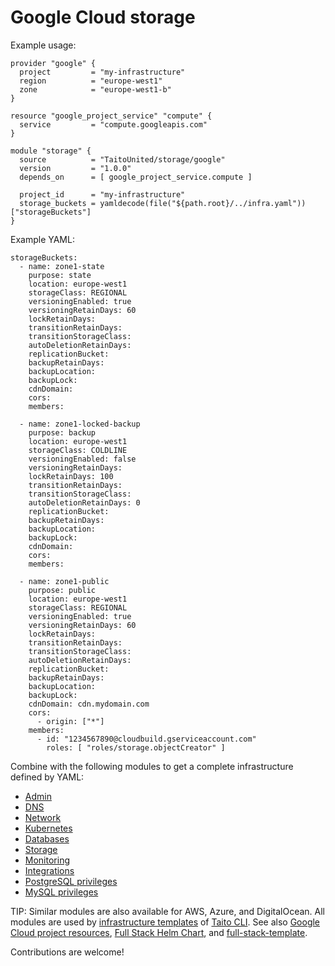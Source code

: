 # Google Cloud storage

Example usage:

```
provider "google" {
  project         = "my-infrastructure"
  region          = "europe-west1"
  zone            = "europe-west1-b"
}

resource "google_project_service" "compute" {
  service         = "compute.googleapis.com"
}

module "storage" {
  source          = "TaitoUnited/storage/google"
  version         = "1.0.0"
  depends_on      = [ google_project_service.compute ]

  project_id      = "my-infrastructure"
  storage_buckets = yamldecode(file("${path.root}/../infra.yaml"))["storageBuckets"]
}
```

Example YAML:

```
storageBuckets:
  - name: zone1-state
    purpose: state
    location: europe-west1
    storageClass: REGIONAL
    versioningEnabled: true
    versioningRetainDays: 60
    lockRetainDays:
    transitionRetainDays:
    transitionStorageClass:
    autoDeletionRetainDays:
    replicationBucket:
    backupRetainDays:
    backupLocation:
    backupLock:
    cdnDomain:
    cors:
    members:

  - name: zone1-locked-backup
    purpose: backup
    location: europe-west1
    storageClass: COLDLINE
    versioningEnabled: false
    versioningRetainDays:
    lockRetainDays: 100
    transitionRetainDays:
    transitionStorageClass:
    autoDeletionRetainDays: 0
    replicationBucket:
    backupRetainDays:
    backupLocation:
    backupLock:
    cdnDomain:
    cors:
    members:

  - name: zone1-public
    purpose: public
    location: europe-west1
    storageClass: REGIONAL
    versioningEnabled: true
    versioningRetainDays: 60
    lockRetainDays:
    transitionRetainDays:
    transitionStorageClass:
    autoDeletionRetainDays:
    replicationBucket:
    backupRetainDays:
    backupLocation:
    backupLock:
    cdnDomain: cdn.mydomain.com
    cors:
      - origin: ["*"]
    members:
      - id: "1234567890@cloudbuild.gserviceaccount.com"
        roles: [ "roles/storage.objectCreator" ]
```

Combine with the following modules to get a complete infrastructure defined by YAML:

- [Admin](https://registry.terraform.io/modules/TaitoUnited/admin/google)
- [DNS](https://registry.terraform.io/modules/TaitoUnited/dns/google)
- [Network](https://registry.terraform.io/modules/TaitoUnited/network/google)
- [Kubernetes](https://registry.terraform.io/modules/TaitoUnited/kubernetes/google)
- [Databases](https://registry.terraform.io/modules/TaitoUnited/databases/google)
- [Storage](https://registry.terraform.io/modules/TaitoUnited/storage/google)
- [Monitoring](https://registry.terraform.io/modules/TaitoUnited/monitoring/google)
- [Integrations](https://registry.terraform.io/modules/TaitoUnited/integrations/google)
- [PostgreSQL privileges](https://registry.terraform.io/modules/TaitoUnited/privileges/postgresql)
- [MySQL privileges](https://registry.terraform.io/modules/TaitoUnited/privileges/mysql)

TIP: Similar modules are also available for AWS, Azure, and DigitalOcean. All modules are used by [infrastructure templates](https://taitounited.github.io/taito-cli/templates#infrastructure-templates) of [Taito CLI](https://taitounited.github.io/taito-cli/). See also [Google Cloud project resources](https://registry.terraform.io/modules/TaitoUnited/project-resources/google), [Full Stack Helm Chart](https://github.com/TaitoUnited/taito-charts/blob/master/full-stack), and [full-stack-template](https://github.com/TaitoUnited/full-stack-template).

Contributions are welcome!

